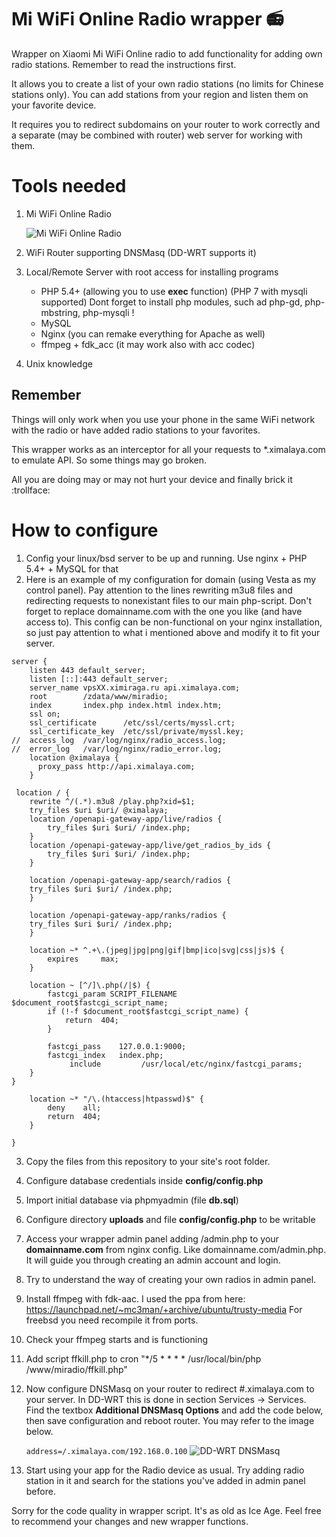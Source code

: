 # Mi WiFi Online Radio wrapper :radio:
Wrapper on Xiaomi Mi WiFi Online radio to add functionality for adding own radio stations. Remember to read the instructions first.

It allows you to create a list of your own radio stations (no limits for Chinese stations only). You can add stations from your region and listen them on your favorite device.

It requires you to redirect subdomains on your router to work correctly and a separate (may be combined with router) web server for working with them.

# Tools needed
1. Mi WiFi Online Radio

    ![Mi WiFi Online Radio](/images/xiaomi.jpg)

2. WiFi Router supporting DNSMasq (DD-WRT supports it)
3. Local/Remote Server with root access for installing programs
    - PHP 5.4+ (allowing you to use **exec** function) (PHP 7 with mysqli supported)
    Dont forget to install php modules, such ad php-gd, php-mbstring, php-mysqli !
    - MySQL
    - Nginx (you can remake everything for Apache as well)
    - ffmpeg + fdk_acc (it may work also with acc codec)
4. Unix knowledge

## Remember
Things will only work when you use your phone in the same WiFi network with the radio or have added radio stations to your 
favorites.

This wrapper works as an interceptor for all your requests to *.ximalaya.com to emulate API. So some things may go broken.

All you are doing may or may not hurt your device and finally brick it :trollface:


# How to configure

1. Config your linux/bsd server to be up and running. Use nginx + PHP 5.4+ + MySQL for that
2. Here is an example of my configuration for domain (using Vesta as my control panel). Pay attention to the lines rewriting m3u8 files and redirecting requests to nonexistant files to our main php-script. Don't forget to replace domainname.com with the one you like (and have access to). This config can be non-functional on your nginx installation, so just pay attention to what i mentioned above and modify it to fit your server.

```
server {
    listen 443 default_server;
    listen [::]:443 default_server;
    server_name vpsXX.ximiraga.ru api.ximalaya.com;
    root        /zdata/www/miradio;
    index       index.php index.html index.htm;
    ssl on;
    ssl_certificate      /etc/ssl/certs/myssl.crt;
    ssl_certificate_key  /etc/ssl/private/myssl.key;
//  access_log  /var/log/nginx/radio_access.log;
//  error_log   /var/log/nginx/radio_error.log;
    location @ximalaya {
      proxy_pass http://api.ximalaya.com;
    }

 location / {
    rewrite ^/(.*).m3u8 /play.php?xid=$1;
    try_files $uri $uri/ @ximalaya;
    location /openapi-gateway-app/live/radios {
        try_files $uri $uri/ /index.php;
    }
    location /openapi-gateway-app/live/get_radios_by_ids {
        try_files $uri $uri/ /index.php;
    }

    location /openapi-gateway-app/search/radios {
    try_files $uri $uri/ /index.php;
    }

    location /openapi-gateway-app/ranks/radios {
    try_files $uri $uri/ /index.php;
    }

    location ~* ^.+\.(jpeg|jpg|png|gif|bmp|ico|svg|css|js)$ {
        expires     max;
    }

    location ~ [^/]\.php(/|$) {
        fastcgi_param SCRIPT_FILENAME $document_root$fastcgi_script_name;
        if (!-f $document_root$fastcgi_script_name) {
            return  404;
        }

        fastcgi_pass    127.0.0.1:9000;
        fastcgi_index   index.php;
             include         /usr/local/etc/nginx/fastcgi_params;
    }
}

    location ~* "/\.(htaccess|htpasswd)$" {
        deny    all;
        return  404;
    }

}

```

3. Copy the files from this repository to your site's root folder.
4. Configure database credentials inside **config/config.php**
5. Import initial database via phpmyadmin (file **db.sql**)
6. Configure directory **uploads** and file **config/config.php** to be writable
7. Access your wrapper admin panel adding /admin.php to your **domainname.com** from nginx config. Like domainname.com/admin.php. It will guide you through creating an admin account and login.
8. Try to understand the way of creating your own radios in admin panel.
9. Install ffmpeg with fdk-aac. I used the ppa from here: https://launchpad.net/~mc3man/+archive/ubuntu/trusty-media For freebsd you need recompile it from ports.
10. Check your ffmpeg starts and is functioning
11. Add script ffkill.php to cron "*/5 * * * * /usr/local/bin/php /www/miradio/ffkill.php"
12. Now configure DNSMasq on your router to redirect #.ximalaya.com to your server. In DD-WRT this is done in section Services -> Services. Find the textbox **Additional DNSMasq Options** and add the code below, then save configuration and reboot router. You may refer to the image below.

    `address=/.ximalaya.com/192.168.0.100`
    ![DD-WRT DNSMasq](/images/ddwrt.png)
13. Start using your app for the Radio device as usual. Try adding radio station in it and search for the stations you've added in admin panel before.

Sorry for the code quality in wrapper script. It's as old as Ice Age. Feel free to recommend your changes and new wrapper functions.
